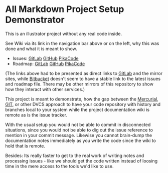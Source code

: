 # All Markdown Project Setup Demonstrator

This is an illustrator project without any real code inside.

See Wiki via its link in the navigation bar above or on the left, why this was 
done and what it is meant to show.

* Issues: 
  [GitLab](https://gitlab.com/backendzeit/markdown-demo/blob/trackdown/issues.md)
  [GitHub](https://github.com/mgoellnitz/markdown-demo/blob/trackdown/issues.md)
  [PikaCode](http://v2.pikacode.com/backendzeit/markdown-demo/src/trackdown/issues.md)
* Roadmap:
  [GitLab](https://gitlab.com/backendzeit/markdown-demo/blob/trackdown/roadmap.md)
  [GitHub](https://github.com/mgoellnitz/markdown-demo/blob/trackdown/roadmap.md)
  [PikaCode](http://v2.pikacode.com/backendzeit/markdown-demo/src/trackdown/roadmap.md)

(The links above had to be presented as direct links to [GitLab](gitlab) and the
mirror sites, while [Bitbucket][bitbucket] doesn't seem to have a stable link to 
the  latest issues and roadmap file. There may be other mirrors of this repository 
to show how they interact with other services.)

This project is meant to demonstrate, how the gap between the [Mercurial][hg], 
[GIT][git], or other DVCS approach to have your code repository with history and 
branches local to your system while the project documentation wiki is remote as 
is the issue tracker.

With the usual setup you would not be able to commit in disconnected situations,
since you would not be able to dig out the issue reference to mention in your
commit message. Likewise you cannot brain-dump the documentation notes 
immediately as you write the code since the wiki to hold that is remote.

Besides: Its really faster to get to the real work of writing notes and
processing issues - like we should get the code written instead of loosing
time in the mere access to the tools we'd like to use.

[markdown]: https://daringfireball.net/projects/markdown/
[git]: http://git-scm.com/
[hg]: https://www.mercurial-scm.org/
[bitbucket]: https://bitbucket.org/
[gitlab]: https://gitlab.com/
[github]: https://github.com/
[pikacode]: https://v2.pikacode.com/
[trackdown]: http://mgoellnitz.github.io/trackdown/
[mdwiki]: http://mdwiki.info
